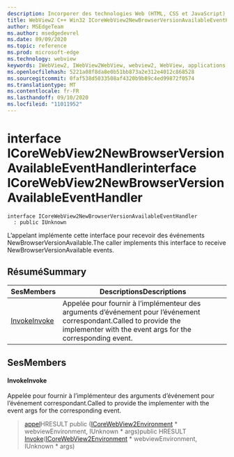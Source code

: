 ```yaml
---
description: Incorporer des technologies Web (HTML, CSS et JavaScript) dans vos applications natives avec le contrôle Microsoft Edge WebView2
title: WebView2 C++ Win32 ICoreWebView2NewBrowserVersionAvailableEventHandler
author: MSEdgeTeam
ms.author: msedgedevrel
ms.date: 09/09/2020
ms.topic: reference
ms.prod: microsoft-edge
ms.technology: webview
keywords: IWebView2, IWebView2WebView, webview2, WebView, applications Win32, Win32, Edge, ICoreWebView2, ICoreWebView2Controller, contrôle de navigateur, html Edge, ICoreWebView2NewBrowserVersionAvailableEventHandler
ms.openlocfilehash: 5221a08f8da8e0b51bb873a2e312e4012c868528
ms.sourcegitcommit: 0faf538d5033508af4320b9b89c4ed99872f0574
ms.translationtype: MT
ms.contentlocale: fr-FR
ms.lasthandoff: 09/10/2020
ms.locfileid: "11011952"
---
```

# <span data-ttu-id="d8405-104">interface ICoreWebView2NewBrowserVersionAvailableEventHandler</span><span class="sxs-lookup"><span data-stu-id="d8405-104">interface ICoreWebView2NewBrowserVersionAvailableEventHandler</span></span> 

```
interface ICoreWebView2NewBrowserVersionAvailableEventHandler
  : public IUnknown
```

<span data-ttu-id="d8405-105">L’appelant implémente cette interface pour recevoir des événements NewBrowserVersionAvailable.</span><span class="sxs-lookup"><span data-stu-id="d8405-105">The caller implements this interface to receive NewBrowserVersionAvailable events.</span></span>

## <span data-ttu-id="d8405-106">Résumé</span><span class="sxs-lookup"><span data-stu-id="d8405-106">Summary</span></span>

 <span data-ttu-id="d8405-107">Ses</span><span class="sxs-lookup"><span data-stu-id="d8405-107">Members</span></span>                        | <span data-ttu-id="d8405-108">Descriptions</span><span class="sxs-lookup"><span data-stu-id="d8405-108">Descriptions</span></span>
--------------------------------|---------------------------------------------
[<span data-ttu-id="d8405-109">Invoke</span><span class="sxs-lookup"><span data-stu-id="d8405-109">Invoke</span></span>](#invoke) | <span data-ttu-id="d8405-110">Appelée pour fournir à l’implémenteur des arguments d’événement pour l’événement correspondant.</span><span class="sxs-lookup"><span data-stu-id="d8405-110">Called to provide the implementer with the event args for the corresponding event.</span></span>

## <span data-ttu-id="d8405-111">Ses</span><span class="sxs-lookup"><span data-stu-id="d8405-111">Members</span></span>

#### <span data-ttu-id="d8405-112">Invoke</span><span class="sxs-lookup"><span data-stu-id="d8405-112">Invoke</span></span> 

<span data-ttu-id="d8405-113">Appelée pour fournir à l’implémenteur des arguments d’événement pour l’événement correspondant.</span><span class="sxs-lookup"><span data-stu-id="d8405-113">Called to provide the implementer with the event args for the corresponding event.</span></span>

> <span data-ttu-id="d8405-114">[appel](#invoke)HRESULT public ([ICoreWebView2Environment](icorewebview2environment.md) \* webviewEnvironment, IUnknown \* args)</span><span class="sxs-lookup"><span data-stu-id="d8405-114">public HRESULT [Invoke](#invoke)([ICoreWebView2Environment](icorewebview2environment.md) \* webviewEnvironment, IUnknown \* args)</span></span>


